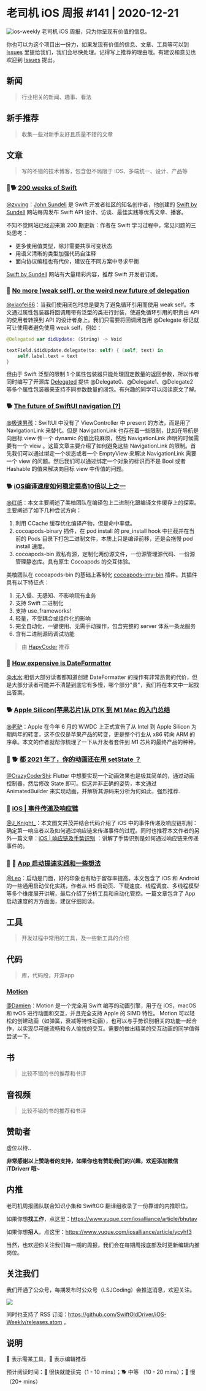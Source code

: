 # 老司机 iOS 周报 #141 | 2020-12-21

![ios-weekly](https://github.com/SwiftOldDriver/iOS-Weekly/blob/master/assets/ios-weekly.png?raw=true)
老司机 iOS 周报，只为你呈现有价值的信息。

你也可以为这个项目出一份力，如果发现有价值的信息、文章、工具等可以到 [Issues](https://github.com/SwiftOldDriver/iOS-Weekly/issues) 里提给我们，我们会尽快处理。记得写上推荐的理由哦。有建议和意见也欢迎到 [Issues](https://github.com/SwiftOldDriver/iOS-Weekly/issues) 提出。

## 新闻

> 行业相关的新闻、趣事、看法

## 新手推荐

> 收集一些对新手友好且质量不错的文章

## 文章

> 写的不错的技术博客，包含但不局限于 iOS、多端统一、设计、产品等

### 🌟🐕 [200 weeks of Swift](https://www.swiftbysundell.com/articles/200-weeks-of-swift/)
[@zvving](https://github.com/zvving)：[John Sundell](https://twitter.com/johnsundell) 是 Swift 开发者社区的知名创作者，他创建的 [Swift by Sundell](https://www.swiftbysundell.com/about/) 网站每周发布 Swift API 设计、访谈、最佳实践等优秀文章、播客。

不知不觉网站已经迎来第 200 期更新：作者在 Swift 学习过程中，常见问题的三处思考：

- 更多使用值类型，除非需要共享可变状态
- 用语义清晰的类型加强代码自注释
- 面向协议编程也有代价，建议在不同方案中寻求平衡

[Swift by Sundell](https://www.swiftbysundell.com/about/) 网站有大量精彩内容，推荐 Swift 开发者订阅。

### 🐎 [No more [weak self], or the weird new future of delegation](https://olegdreyman.medium.com/no-more-weak-self-or-the-weird-new-future-of-delegation-f2a2745cd73)

[@xiaofei86](https://weibo.com/xuyafei86)：当我们使用闭包时总是要为了避免循环引用而使用 weak self。本文通过属性包装器将回调用带有泛型的类进行封装，使避免循环引用的职责由 API 的使用者转换到 API 的设计者身上。我们只需要将回调闭包用 @Delegate 标记就可让使用者避免使用 weak self，例如：
```swift
@Delegated var didUpdate: (String) -> Void

textField.$didUpdate.delegate(to: self) { (self, text) in
    self.label.text = text
}
```
但由于 Swift 泛型的限制 1 个属性包装器只能处理固定数量的返回参数，所以作者同时编写了开源库 [Delegated](https://github.com/dreymonde/Delegated) 提供 @Delegate0、@Delegate1、@Delegate2 等多个属性包装器来支持不同参数数量的闭包。有兴趣的同学可以阅读原文了解。

### 🐕 [The future of SwiftUI navigation (?)](https://fivestars.blog/swiftui/programmatic-navigation.html)

[@极速男孩](https://github.com/ztlyyznf001)：SwiftUI 中没有了 ViewController 中 present 的方法，而是用了 NavigationLink 来替代。但是 NavigationLink 也存在着一些限制，比如在导航是向目标 view 传一个 dynamic 的值比较麻烦，然后 NavigationLink 声明的时候需要有一个 view 。这篇文章主要介绍了如何避免这些 NavigationLink 的限制。首先我们可以通过绑定一个状态或者一个 EmptyView 来解决 NavigationLink 需要一个 view 的问题。然后我们可以通过绑定一个对象的标识而不是 Bool 或者 Hashable 的值来解决向目标 view 中传值的问题。

### 🐕 [iOS编译速度如何稳定提高10倍以上之一](https://juejin.cn/post/6903407900006449160)

[@红纸](https://github.com/nianran)：本文主要阐述了美柚团队在编译包上二进制化跟编译文件缓存上的探索。主要阐述了如下几种尝试方向：

1. 利用 CCache 缓存优化编译产物，但是命中率低。
2. cocoapods-binary 插件，在 pod install 的 pre_install hook 中拦截并在当前的 Pods 目录下打包二进制文件，本质上只是编译前移，还是会拖慢 pod install 速度。
3. cocoapods-bin 双私有源，定制化两份源文件，一份源管理源代码、一份源管理静态库。具有原生 Cocoapods 的交互体验。

美柚团队在 cocoapods-bin 的基础上客制化 [cocoapods-imy-bin](https://github.com/MeetYouDevs/cocoapods-imy-bin) 插件。其插件具有以下特征点：

1. 无入侵、无感知、不影响现有业务
2. 支持 Swift 二进制化
3. 支持 use_frameworks!
4. 轻量，不受耦合或组件化的影响
5. 完全自动化，一键使用、无需手动操作，包含完整的 server 体系一条龙服务
6. 含有二进制源码调试功能

> 由 [HapyCoder](https://github.com/HapyCoder) 推荐

### 🐎 [How expensive is DateFormatter](https://sarunw.com/posts/how-expensive-is-dateformatter/)
[@水水](https://www.xuyanlan.com):相信大部分读者都知道创建 DateFormatter 的操作有非常昂贵的代价，但是大部分读者可能并不清楚到底它有多慢，哪个部分"贵"，我们将在本文中一起找出答案。

### 🐕 [Apple Silicon(苹果芯片)从 DTK 到 M1 Mac 的入门总结](https://juejin.cn/post/6903091283204833287)

[@老驴](https://www.weibo.com/6090610445)：Apple 在今年 6 月的 WWDC 上正式宣告了从 Intel 到 Apple Silicon 为期两年的转变，这不仅仅是苹果产品的转变，更是整个行业从 x86 转向 ARM 的序章。本文的作者就帮你梳理了一下从开发者套件到 M1 芯片的最终产品的种种。

### 🌟 🐕 [都 2021 年了，你的动画还在用 setState ？](https://juejin.cn/post/6906670385941446670)

[@CrazyCoderShi](https://github.com/CrazyCoderShi): Flutter 中想要实现一个动画效果也是极其简单的，通过动画控制器，然后修改 State 即可。但这并非正确的姿势，本文通过 AnimatedBuilder 来实现动画，并解析其源码来分析为何如此，强烈推荐.

### 🐎 [iOS | 事件传递及响应链](https://juejin.cn/post/6894518925514997767)

[@J_Knight_](https://github.com/knightsj)：本文图文并茂并结合代码介绍了 iOS 中的事件传递及响应链机制：确定第一响应者以及如何通过响应链来传递事件的过程。同时也推荐本文作者的另外一篇文章：[iOS | 响应链及手势识别](https://juejin.cn/post/6905914367171100680) ：讲解了手势识别是如何通过响应链来传递事件的。

### 🌟 🐢 [App 启动提速实践和一些想法](https://mp.weixin.qq.com/s/v2Ym9GPU4J8xCFFNYcpJhg)

[@Leo](https://github.com/leomobiledeveloper)：启动是门面，好的印象也有助于留存率提高。本文包含了 iOS 和 Android 的一些通用启动优化实践，作者从 H5 启动页、下载速度、线程调度、多线程模型等多个维度展开讲解，最后介绍了分析工具和自动化管控。一篇文章包含了 App 启动速度的方方面面，建议仔细阅读。

## 工具

> 开发过程中常用的工具，及一些新工具的介绍

## 代码

> 库，代码段，开源app

### [Motion](https://github.com/b3ll/Motion)
[@Damien](https://github.com/ZengyiMa)：Motion 是一个完全用 Swift 编写的动画引擎，用于在 iOS，macOS 和 tvOS 进行动画和交互，并且完全支持 Apple 的 SIMD 特性。 Motion 可以轻松的创建动画（如弹簧，衰减等特性动画），也可以与手势识别相关的功能一起合作，以实现尽可能流畅和令人愉悦的交互。需要的做出精美的交互动画的同学值得尝试一下。




## 书

> 比较不错的书的推荐和书评

## 音视频

> 比较不错的书的推荐和书评

## 赞助者

虚位以待..

**非常感谢以上赞助者的支持，如果你也有赞助我们的兴趣，欢迎添加微信 iTDriverr 哦~**

## 内推

老司机周报团队联合知识小集和 SwiftGG 翻译组收录了一份靠谱的内推职位。

如果你想**找工作**，点这里：https://www.yuque.com/iosalliance/article/bhutav

如果你想**招人**，点这里：https://www.yuque.com/iosalliance/article/ycyhf3

当然，也欢迎你关注我们每一期的周报，我们会在每期周报底部及时更新编辑内推岗位。

## 关注我们

我们开通了公众号，每期发布时公众号（LSJCoding）会推送消息，欢迎关注。

![](https://github.com/SwiftOldDriver/iOS-Weekly/blob/master/assets/qrcode_for_wechat.jpg?raw=true)

同时也支持了 RSS 订阅：https://github.com/SwiftOldDriver/iOS-Weekly/releases.atom 。

## 说明

🚧 表示需某工具，🌟 表示编辑推荐

预计阅读时间：🐎 很快就能读完（1 - 10 mins）；🐕 中等 （10 - 20 mins）；🐢 慢（20+ mins）
